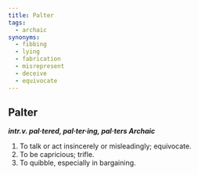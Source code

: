 ```yaml
---
title: Palter
tags:
  - archaic
synonyms:
  - fibbing
  - lying
  - fabrication
  - misrepresent
  - deceive
  - equivocate
---
```


## Palter

_**intr.v. pal·tered, pal·ter·ing, pal·ters Archaic**_

1. To talk or act insincerely or misleadingly; equivocate.
2. To be capricious; trifle.
3. To quibble, especially in bargaining.
